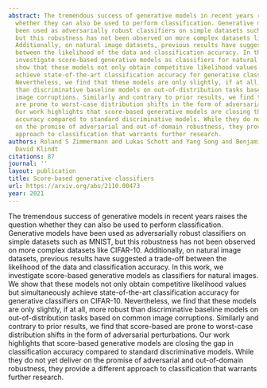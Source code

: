 ```yaml
---
abstract: The tremendous success of generative models in recent years raises the question
  whether they can also be used to perform classification. Generative models have
  been used as adversarially robust classifiers on simple datasets such as MNIST,
  but this robustness has not been observed on more complex datasets like CIFAR-10.
  Additionally, on natural image datasets, previous results have suggested a trade-off
  between the likelihood of the data and classification accuracy. In this work, we
  investigate score-based generative models as classifiers for natural images. We
  show that these models not only obtain competitive likelihood values but simultaneously
  achieve state-of-the-art classification accuracy for generative classifiers on CIFAR-10.
  Nevertheless, we find that these models are only slightly, if at all, more robust
  than discriminative baseline models on out-of-distribution tasks based on common
  image corruptions. Similarly and contrary to prior results, we find that score-based
  are prone to worst-case distribution shifts in the form of adversarial perturbations.
  Our work highlights that score-based generative models are closing the gap in classification
  accuracy compared to standard discriminative models. While they do not yet deliver
  on the promise of adversarial and out-of-domain robustness, they provide a different
  approach to classification that warrants further research.
authors: Roland S Zimmermann and Lukas Schott and Yang Song and Benjamin A Dunn and
  David Klindt
citations: 87
journal: ''
layout: publication
title: Score-based generative classifiers
url: https://arxiv.org/abs/2110.00473
year: 2021
---
```


The tremendous success of generative models in recent years raises the question whether they can also be used to perform classification. Generative models have been used as adversarially robust classifiers on simple datasets such as MNIST, but this robustness has not been observed on more complex datasets like CIFAR-10. Additionally, on natural image datasets, previous results have suggested a trade-off between the likelihood of the data and classification accuracy. In this work, we investigate score-based generative models as classifiers for natural images. We show that these models not only obtain competitive likelihood values but simultaneously achieve state-of-the-art classification accuracy for generative classifiers on CIFAR-10. Nevertheless, we find that these models are only slightly, if at all, more robust than discriminative baseline models on out-of-distribution tasks based on common image corruptions. Similarly and contrary to prior results, we find that score-based are prone to worst-case distribution shifts in the form of adversarial perturbations. Our work highlights that score-based generative models are closing the gap in classification accuracy compared to standard discriminative models. While they do not yet deliver on the promise of adversarial and out-of-domain robustness, they provide a different approach to classification that warrants further research.

